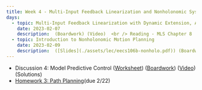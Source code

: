 ```yaml
---
title: Week 4 - Multi-Input Feedback Linearization and Nonholonomic Systems
days:
  - topic: Multi-Input Feedback Linearization with Dynamic Extension, Application to Planar Quadrotors
    date: 2023-02-07
    description:  (Boardwork) (Video)  <br /> Reading - MLS Chapter 8
  - topic: Introduction to Nonholonomic Motion Planning
    date: 2023-02-09
    description:  ([Slides](./assets/lec/eecs106b-nonholo.pdf)) (Boardwork) (Video)  <br /> Reading - MLS
---
```


- Discussion 4: Model Predictive Control ([Worksheet](./assets/disc/Discussion_4_Model_Predictive_Control.pdf)) ([Boardwork](./assets/disc/208_disc.pdf)) ([Video](https://youtu.be/Vb2zNSTM_oM)) (Solutions)
- [Homework 3: Path Planning](./assets/hw/hw3.zip)(due 2/22)

<a id="Week5"></a>
